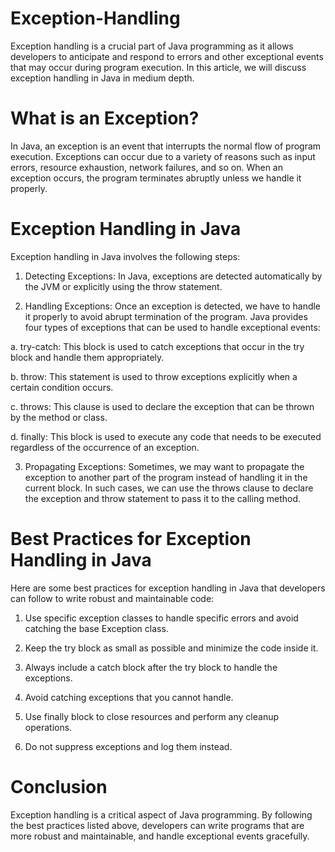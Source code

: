 # Exception-Handling

Exception handling is a crucial part of Java programming as it allows developers to anticipate and respond to errors and other exceptional events that may occur during program execution. In this article, we will discuss exception handling in Java in medium depth. 

# What is an Exception?

In Java, an exception is an event that interrupts the normal flow of program execution. Exceptions can occur due to a variety of reasons such as input errors, resource exhaustion, network failures, and so on. When an exception occurs, the program terminates abruptly unless we handle it properly.

# Exception Handling in Java

Exception handling in Java involves the following steps:

1. Detecting Exceptions: In Java, exceptions are detected automatically by the JVM or explicitly using the throw statement.

2. Handling Exceptions: Once an exception is detected, we have to handle it properly to avoid abrupt termination of the program. Java provides four types of exceptions that can be used to handle exceptional events:

 a. try-catch: This block is used to catch exceptions that occur in the try block and handle them appropriately.

 b. throw: This statement is used to throw exceptions explicitly when a certain condition occurs.

 c. throws: This clause is used to declare the exception that can be thrown by the method or class.

 d. finally: This block is used to execute any code that needs to be executed regardless of the occurrence of an exception.

3. Propagating Exceptions: Sometimes, we may want to propagate the exception to another part of the program instead of handling it in the current block. In such cases, we can use the throws clause to declare the exception and throw statement to pass it to the calling method.

# Best Practices for Exception Handling in Java

Here are some best practices for exception handling in Java that developers can follow to write robust and maintainable code:

1. Use specific exception classes to handle specific errors and avoid catching the base Exception class.

2. Keep the try block as small as possible and minimize the code inside it.

3. Always include a catch block after the try block to handle the exceptions.

4. Avoid catching exceptions that you cannot handle.

5. Use finally block to close resources and perform any cleanup operations.

6. Do not suppress exceptions and log them instead.

# Conclusion

Exception handling is a critical aspect of Java programming. By following the best practices listed above, developers can write programs that are more robust and maintainable, and handle exceptional events gracefully.
